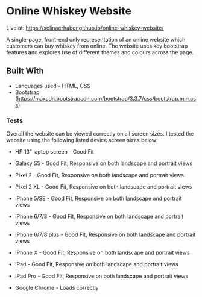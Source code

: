 # Online Whiskey Website

Live at: https://selinaerhabor.github.io/online-whiskey-website/

A single-page, front-end only representation of an online website which customers 
can buy whiskey from online. The website uses key bootstrap features and 
explores use of different themes and colours across the page.


## Built With

* Languages used - HTML, CSS
* Bootstrap (https://maxcdn.bootstrapcdn.com/bootstrap/3.3.7/css/bootstrap.min.css)


### Tests

Overall the website can be viewed correctly on all screen sizes. 
I tested the website using the following listed device screen sizes below:

* HP 13" laptop screen - Good Fit
* Galaxy S5 - Good Fit, Responsive on both landscape and portrait views
* Pixel 2 - Good Fit, Responsive on both landscape and portrait views
* Pixel 2 XL - Good Fit, Responsive on both landscape and portrait views
* iPhone 5/SE - Good Fit, Responsive on both landscape and portrait views
* iPhone 6/7/8 - Good Fit, Responsive on both landscape and portrait views
* iPhone 6/7/8 plus - Good Fit, Responsive on both landscape and portrait views
* iPhone X - Good Fit, Responsive on both landscape and portrait views
* iPad - Good Fit, Responsive on both landscape and portrait views
* iPad Pro - Good Fit, Responsive on both landscape and portrait views

* Google Chrome - Loads correctly